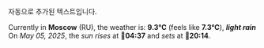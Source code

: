 
자동으로 추가된 텍스트입니다.

<!--START_SECTION:weather:moscow-->
Currently in **Moscow** (RU), the weather is: **9.3°C** (feels like **7.3°C**), ***light rain***<br/>
On *May 05, 2025*, the *sun rises* at 🌅**04:37** and *sets* at 🌇**20:14**.
<!--END_SECTION:weather-->

